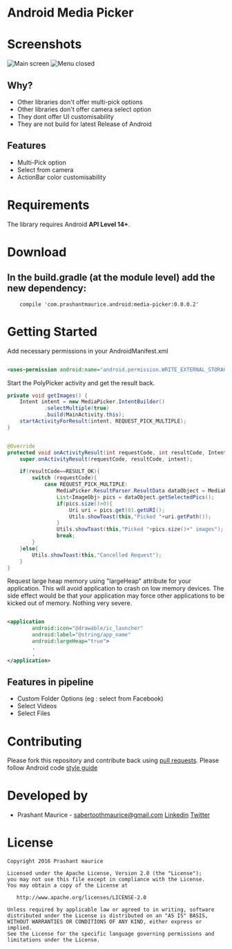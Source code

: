 Android Media Picker
====================

# Screenshots
![Main screen](/screenshots/activity_folder.jpg) ![Menu closed](/screenshots/activity_subfolder.jpg)


## Why?
 * Other libraries don't offer multi-pick options
 * Other libraries don't offer camera select option
 * They dont offer UI customisability
 * They are not build for latest Release of Android
 
## Features
 * Multi-Pick option
 * Select from camera
 * ActionBar color customisability

# Requirements
The library requires Android **API Level 14+**.


# Download
## In the build.gradle (at the module level) add the new dependency:
```
    compile 'com.prashantmaurice.android:media-picker:0.0.0.2'
```

Getting Started
===============

Add necessary permissions in your AndroidManifest.xml
```xml

<uses-permission android:name="android.permission.WRITE_EXTERNAL_STORAGE" />
```

Start the PolyPicker activity and get the result back.

```java
private void getImages() {
    Intent intent = new MediaPicker.IntentBuilder()
            .selectMultiple(true)
            .build(MainActivity.this);
    startActivityForResult(intent, REQUEST_PICK_MULTIPLE);
}


@Override
protected void onActivityResult(int requestCode, int resultCode, Intent intent) {
	super.onActivityResult(requestCode, resultCode, intent);

	if(resultCode==RESULT_OK){
        switch (requestCode){
            case REQUEST_PICK_MULTIPLE:
                MediaPicker.ResultParser.ResultData dataObject = MediaPicker.ResultParser.parseResult(data);
                List<ImageObj> pics = dataObject.getSelectedPics();
                if(pics.size()>0){
                    Uri uri = pics.get(0).getURI();
                    Utils.showToast(this,"Picked "+uri.getPath());
                }
                Utils.showToast(this,"Picked "+pics.size()+" images");
                break;
        }
    }else{
        Utils.showToast(this,"Cancelled Request");
    }
}


```
 
Request large heap memory using "largeHeap" attribute for your application. This will avoid application to
crash on low memory devices. The side effect would be that your application may force
other applications to be kicked out of memory. Nothing very severe.

```xml

<application
		android:icon="@drawable/ic_launcher"
		android:label="@string/app_name"
		android:largeHeap="true">
		.
		.
</application>

```
 
## Features in pipeline
 * Custom Folder Options (eg : select from Facebook)
 * Select Videos
 * Select Files
 
Contributing
==============
 
 Please fork this repository and contribute back using [pull requests](https://github.com/prashantmaurice/AndroidMediaPicker/pulls).
 Please follow Android code [style guide](https://source.android.com/source/code-style.html)

 
Developed by
============
 
  * Prashant Maurice - <sabertoothmaurice@gmail.com> [Linkedin](https://in.linkedin.com/in/prashantmaurice) [Twitter](https://twitter.com/MauricePrashant)
  

# License

```
Copyright 2016 Prashant maurice

Licensed under the Apache License, Version 2.0 (the "License");
you may not use this file except in compliance with the License.
You may obtain a copy of the License at

   http://www.apache.org/licenses/LICENSE-2.0

Unless required by applicable law or agreed to in writing, software
distributed under the License is distributed on an "AS IS" BASIS,
WITHOUT WARRANTIES OR CONDITIONS OF ANY KIND, either express or implied.
See the License for the specific language governing permissions and
limitations under the License.

```
